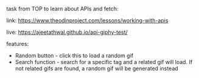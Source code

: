 task from TOP to learn about APIs and fetch:

link: https://www.theodinproject.com/lessons/working-with-apis

live: https://ajeetathwal.github.io/api-giphy-test/

features:

- Random button - click this to load a random gif
- Search function - search for a specific tag and a related gif will load. If not related gifs are found, a random gif will be generated instead
